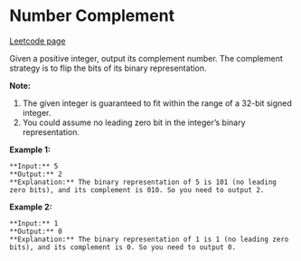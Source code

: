 # Number Complement
[Leetcode page](https://leetcode.com/problems/number-complement/description)

Given a positive integer, output its complement number. The complement
strategy is to flip the bits of its binary representation.

**Note:**  

  1. The given integer is guaranteed to fit within the range of a 32-bit signed integer.
  2. You could assume no leading zero bit in the integer’s binary representation.

**Example 1:**  

    
    
    **Input:** 5
    **Output:** 2
    **Explanation:** The binary representation of 5 is 101 (no leading zero bits), and its complement is 010. So you need to output 2.
    

**Example 2:**  

    
    
    **Input:** 1
    **Output:** 0
    **Explanation:** The binary representation of 1 is 1 (no leading zero bits), and its complement is 0. So you need to output 0.
    

